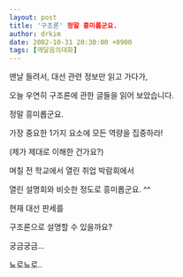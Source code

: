 ```yaml
---
layout: post
title: '구조론' 정말 흥미롭군요.
author: drkim
date: 2002-10-31 20:30:00 +0900
tags: [깨달음의대화]
---
```

맨날 들려서, 대선 관련 정보만 읽고 가다가,
  
오늘 우연히 구조론에 관한 글들을 읽어 보았습니다.
  
정말 흥미롭군요.
  

  
가장 중요한 1가지 요소에 모든 역량을 집중하라!
  
(제가 제대로 이해한 건가요?)
  

  
며칠 전 학교에서 열린 취업 박람회에서
  
열린 설명회와 비슷한 정도로 흥미롭군요. ^^
  

  
현재 대선 판세를
  
구조론으로 설명할 수 있을까요?
  
궁금궁금...
  

  

  
뇨로뇨로..